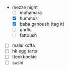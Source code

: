 - mezze night
	- [ ] muhamara
	- [x] hummus
	- [x] baba ganoush (tag it)
	- [ ] garlic 
	- [ ] fattoush
- [ ] malai kofta
- [ ] hk egg tarts
- [ ] tteokboekie
- [ ] sushi
